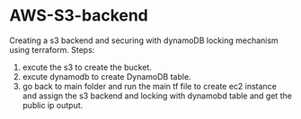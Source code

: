# AWS-S3-backend
Creating a s3 backend and securing with dynamoDB locking mechanism using terraform.
Steps:
1. excute the s3 to create the bucket.
2. excute dynamodb to create DynamoDB table.
3. go back to main folder and run the main tf file to create ec2 instance and assign the s3 backend and locking with dynamobd table and get the public ip output.
